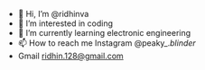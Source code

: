 - 👋 Hi, I’m @ridhinva
- 👀 I’m interested in coding
- 🌱 I’m currently learning electronic engineering
- 📫 How to reach me Instagram @peaky_._blinder_
-    Gmail ridhin.128@gmail.com
<!---
ridhinva/ridhinva is a ✨ special ✨ repository because its `README.md` (this file) appears on your GitHub profile.
You can click the Preview link to take a look at your changes.
--->
